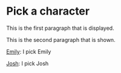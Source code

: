 # Pick a character

This is the first paragraph that is displayed.

This is the second paragraph that is shown.

[Emily](emily/sunday/morning): I pick Emily

[Josh](josh/sunday/morning): I pick Josh 
